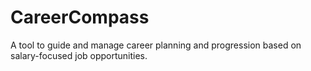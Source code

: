 # CareerCompass
A tool to guide and manage career planning and progression based on salary-focused job opportunities.
